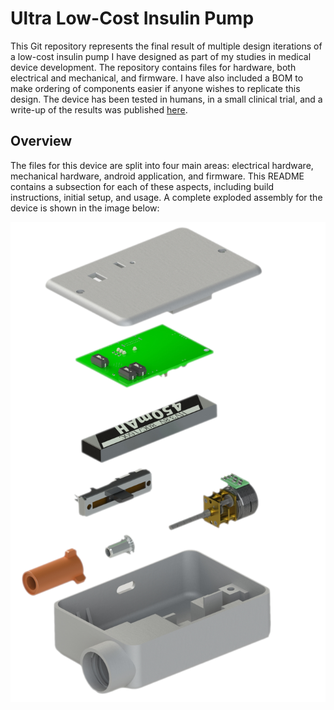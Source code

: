 # Ultra Low-Cost Insulin Pump

This Git repository represents the final result of multiple design iterations of a low-cost insulin pump I have designed as part of my studies in medical device development. The repository contains files for hardware, both electrical and mechanical, and firmware. I have also included a BOM to make ordering of components easier if anyone wishes to replicate this design. The device has been tested in humans, in a small clinical trial, and a write-up of the results was published [here](https://pmc.ncbi.nlm.nih.gov/articles/PMC11292867/).

## Overview

The files for this device are split into four main areas: electrical hardware, mechanical hardware, android application, and firmware. This README contains a subsection for each of these aspects, including build instructions, initial setup, and usage. A complete exploded assembly for the device is shown in the image below:

 ![Exploded View](/readme_images/pump_render.png)

 

